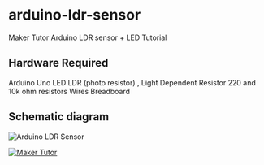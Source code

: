 # arduino-ldr-sensor
Maker Tutor Arduino LDR sensor + LED Tutorial

<h2>Hardware Required</h2>
Arduino Uno
LED
LDR (photo resistor) , Light Dependent Resistor
220 and 10k ohm resistors
Wires
Breadboard

<h2>Schematic diagram</h2>

![Arduino LDR Sensor](https://1.bp.blogspot.com/--iolvJxe7IE/Wlyvgu551gI/AAAAAAAA-dw/8g9y6IAzqvE9uQTuL_lBhNRteOwC-BGwwCLcBGAs/s1600/ldr_sensor.jpg)

[![Maker Tutor](https://img.youtube.com/vi/vw-82k5tvQQ/0.jpg)](https://youtu.be/vw-82k5tvQQ)
